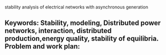 # 
stability analysis of electrical networks with asynchronous generation
<h2
stability analysis of electrical networks with asynchronous generation , Python , Digsilent, Power factory
/h2>
Keywords: Stability, modeling, Distributed power networks, interaction, distributed production,energy quality, stability of equilibria.
Problem  and  work  plan:
<h1
  Wind turbines occupy an important part of decentralized production and
therefore  influence  the  stability  of  the  network  to  which  they  are  connected.  Indeed,  the  electric
power produced by the wind turbine is fluctuating. It varies suddenly due to a rapid variation in wind
speed.  This  can  be  considered  as  a  disturbance  on  the  power  injected  into  the  network  and  can
endanger the stability of the network. In addition, wind turbines modify the structure of the network,
this modification changes the dynamic behavior of machines following a disturbance such as a short
circuit. The advantage of studying stability in electrical distribution networks is to estimate the impact
of  decentralized  production  on the  dynamic  behavior  of the  network  and  to try  to  find  solutions  to
improve these behaviors. The property of interconnected synchronous machines is that they rotate at
the same synchronism speed. This is called the stability of the angle of the rotor of the synchronous
machine.  The  multi-machine  electrical  system  is  stable  if  it  is  able  to  maintain  the  synchronism  of
these machines when a disturbance appears. In the case where the disturbance is strong, the stability
is  called  transient.  The  multimachine  system  is  described  by  nonlinear  differential  equations.  This
stability can be analyzed by direct methods. On the other hand, for a weak disturbance, it is the term
dynamic stability which indicates the phenomenon of synchronization. Dynamic stability is otherwise
called  the  stability  of  small  oscillations  given  the  amplitude  of  the  oscillations  produced  in  the
system. These oscillations originate from a variation of a load connected to the network. In this case,
the  multimachine  electrical  system  can  be  described  by  linear  equations  and  controlled  by  a  linear
control  method to  improve these dynamic  behaviors The main objective of this research  work is to
conduct a study on the impacts of the integration of wind production on stability, all the more so as
the  increase  in  the  penetration  rate  of  distributed  production  makes  it  more  difficult  to  maintain
synchronism between the different parts of the electricity network. Consequently, this work aims to
assess  the  potential  effects  of the  integration  of  wind  generators on the  transient  stability  of  power
electrical systems with particular reference to the distribution system.
/h1>
